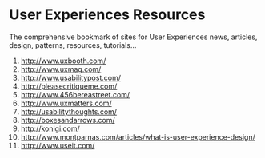 User Experiences Resources
============
The comprehensive bookmark of sites for User Experiences news, articles, design, patterns, resources, tutorials...

1. http://www.uxbooth.com/
1. http://www.uxmag.com/
1. http://www.usabilitypost.com/
1. http://pleasecritiqueme.com/
1. http://www.456bereastreet.com/
1. http://www.uxmatters.com/
1. http://usabilitythoughts.com/
1. http://boxesandarrows.com/
1. http://konigi.com/
1. http://www.montparnas.com/articles/what-is-user-experience-design/
1. http://www.useit.com/